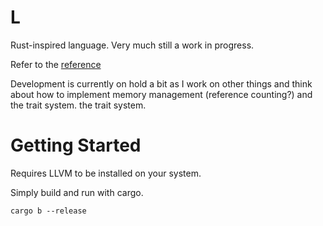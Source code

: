 # L

Rust-inspired language. Very much still a work in progress.

Refer to the [reference](https://l-reference.github.io/reference/)

Development is currently on hold a bit as I work on other things and
think about how to implement memory management (reference counting?) and the trait system.
the trait system.

# Getting Started

Requires LLVM to be installed on your system.

Simply build and run with cargo.

`cargo b --release`
